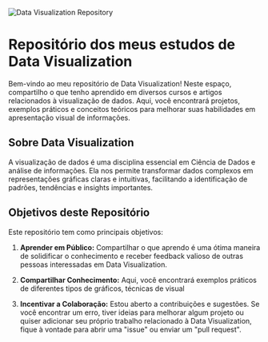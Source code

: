 ![Data Visualization Repository](data_visualization_study/img/datavis.jpg)

# Repositório dos meus estudos de Data Visualization

Bem-vindo ao meu repositório de Data Visualization! Neste espaço, compartilho o que tenho aprendido em diversos cursos e artigos relacionados à visualização de dados. Aqui, você encontrará projetos, exemplos práticos e conceitos teóricos para melhorar suas habilidades em apresentação visual de informações.

## Sobre Data Visualization

A visualização de dados é uma disciplina essencial em Ciência de Dados e análise de informações. Ela nos permite transformar dados complexos em representações gráficas claras e intuitivas, facilitando a identificação de padrões, tendências e insights importantes.

## Objetivos deste Repositório

Este repositório tem como principais objetivos:

1. **Aprender em Público:** Compartilhar o que aprendo é uma ótima maneira de solidificar o conhecimento e receber feedback valioso de outras pessoas interessadas em Data Visualization.

2. **Compartilhar Conhecimento:** Aqui, você encontrará exemplos práticos de diferentes tipos de gráficos, técnicas de visual

3. **Incentivar a Colaboração:** Estou aberto a contribuições e sugestões. Se você encontrar um erro, tiver ideias para melhorar algum projeto ou quiser adicionar seu próprio trabalho relacionado à Data Visualization, fique à vontade para abrir uma "issue" ou enviar um "pull request".
